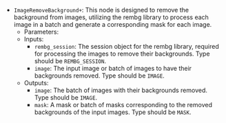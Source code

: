 - `ImageRemoveBackground+`: This node is designed to remove the background from images, utilizing the rembg library to process each image in a batch and generate a corresponding mask for each image.
    - Parameters:
    - Inputs:
        - `rembg_session`: The session object for the rembg library, required for processing the images to remove their backgrounds. Type should be `REMBG_SESSION`.
        - `image`: The input image or batch of images to have their backgrounds removed. Type should be `IMAGE`.
    - Outputs:
        - `image`: The batch of images with their backgrounds removed. Type should be `IMAGE`.
        - `mask`: A mask or batch of masks corresponding to the removed backgrounds of the input images. Type should be `MASK`.

